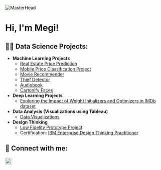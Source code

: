 ![MasterHead](https://user-images.githubusercontent.com/90236635/232446433-d5540fa2-fe28-4bb8-b929-cdb51fe61336.gif)
<h1>Hi, I'm Megi! <br/>

<h2>👨‍💻 Data Science Projects:</h2>

- <b>Machine Learning Projects</b>
  - [Real Estate Price Prediction](https://github.com/megixhafka/Real-Estate-Price-Prediction)
  - [Mobile Price Classification Project](https://github.com/megixhafka/Mobile-Price-Classification-Project)
  - [Movie Recommender](https://github.com/megixhafka/Movie-Recommender)
  - [Thief Detector](https://github.com/megixhafka/Thief-Detector)
  - [Audiobook](https://github.com/megixhafka/Audiobook)
  - [Cartonify Faces](https://github.com/megixhafka/Cartonify-Faces)
- <b>Deep Learning Projects</b>
  - [Exploring the Impact of Weight Initializers and Optimizers in IMDb dataset](https://github.com/megixhafka/Mathematical-Concepts-for-Deep-Learning)
- <b>Data Analysis (Visualizations using Tableau)</b>
  - [Data Visualizations](https://github.com/megixhafka/Data-Visualizations-Tableau/tree/main)
- <b>Design Thinking</b>
  - [Low Fidelity Prototype Project](https://github.com/megixhafka/Low-Fidelity-Prototype)
  - Certification: [IBM Enterprise Design Thinking Practitioner](https://www.credly.com/badges/0c20eb09-7465-4bd2-8cbc-973105eb1216/public_url) 

<h2> 🤳 Connect with me:</h2>

[<img align="left" alt="MegiXhafka | LinkedIn" width="22px" src="https://cdn.jsdelivr.net/npm/simple-icons@v3/icons/linkedin.svg" />][linkedin]

[linkedin]: https://www.linkedin.com/in/megi-xhafka/

<!--
**joshmadakor1/joshmadakor1** is a ✨ _special_ ✨ repository because its `README.md` (this file) appears on your GitHub profile.

Here are some ideas to get you started:

- 🔭 I’m currently working on ...
- 🌱 I’m currently learning ...
- 👯 I’m looking to collaborate on ...
- 🤔 I’m looking for help with ...
- 💬 Ask me about ...
- 📫 How to reach me: ...
- 😄 Pronouns: ...
- ⚡ Fun fact: ...
-->
